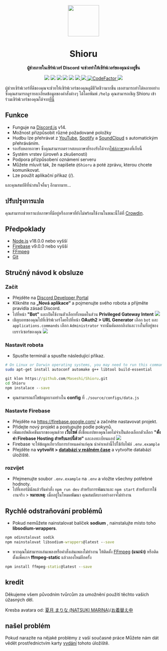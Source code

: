<div align="center">
  <img src="https://raw.githubusercontent.com/Maseshi/Shioru/main/assets/icons/favicon-circle.png" width="100" />
  <strong>
    <h1>Shioru</h2>
    <p>ผู้ช่วยภายในเซิร์ฟเวอร์ Discord จะช่วยทำให้เซิร์ฟเวอร์ของคุณน่าอยู่ขึ้น</p>
  </strong>
  <img src="https://img.shields.io/badge/discord.js-v14-7354F6?logo=discord&logoColor=white" />
  <img src="https://img.shields.io/github/stars/Maseshi/Shioru.svg?logo=github" />
  <img src="https://img.shields.io/github/v/release/Maseshi/Shioru" />
  <img src="https://img.shields.io/github/license/Maseshi/Shioru.svg?logo=github" />
  <img src="https://img.shields.io/github/last-commit/Maseshi/Shioru" />
  <a title="Postavení" target="_blank" href="https://shioru.statuspage.io/">
    <img src="https://img.shields.io/badge/dynamic/json?logo=google-cloud&logoColor=white&label=status&query=status.indicator&url=https%3A%2F%2Fq60yrzp0cbgg.statuspage.io%2Fapi%2Fv2%2Fstatus.json" />
  </a>
  <a title="Crowdin" target="_blank" href="https://crowdin.com/project/shioru">
    <img src="https://badges.crowdin.net/shioru/localized.svg" />
  </a>
  <a title="CodeFactor" target="_blank" href="https://www.codefactor.io/repository/github/maseshi/shioru">
    <img src="https://www.codefactor.io/repository/github/maseshi/shioru/badge" alt="CodeFactor" />
  </a>
  <a title="Top.gg" target="_blank" href="https://top.gg/bot/704706906505347183">
    <img src="https://top.gg/api/widget/upvotes/704706906505347183.svg" />
  </a>
</div>

ผู้ช่วยเซิร์ฟเวอร์ที่ดีของคุณจะช่วยให้เซิร์ฟเวอร์ของคุณดูมีชีวิตชีวามากขึ้น เธอสามารถทำได้หลายอย่างซึ่งคุณสามารถดูรายละเอียดข้อมูลของคำสั่งต่างๆ ได้โดยพิมพ์ `/help` คุณสามารถเชิญ Shioru เข้าร่วมเซิร์ฟเวอร์ของคุณได้จาก[ที่นี่](https://discord.com/api/oauth2/authorize?client_id=704706906505347183&permissions=8&scope=applications.commands%20bot&redirect_uri=https%3A%2F%2Fshiorus.web.app%2Fthanks-you)

<div align="center">
  <a href="https://github.com/Maseshi/Shioru/tree/main/documents">
    </img>
  </a>
</div>

## Funkce

- Funguje na [Discord.js](https://discord.js.org/) v14.
- Možnost přizpůsobit různé požadované položky
- Hudbu lze přehrávat z [YouTube](https://www.youtube.com/), [Spotify](https://www.spotify.com/) a [SoundCloud](https://soundcloud.com/) s automatickým přehráváním.
- รองรับหลายภาษา ซึ่งคุณสามารถตรวจสอบภาษาที่รองรับได้จาก[ไฟล์ภาษา](https://github.com/Maseshi/Shioru/blob/main/source/configs/languages.json)ของที่เก็บนี้
- Systém vrstev (úroveň a zkušenosti)
- Podpora přizpůsobení oznámení serveru
- Můžete mluvit tak, že napíšete `@Shioru` a poté zprávu, kterou chcete komunikovat.
- Lze použít aplikační příkaz (/).

และคุณสมบัติที่น่าสนใจอื่นๆ อีกมากมาย...

## ปรับปรุงการแปล

คุณสามารถช่วยเราแปลภาษาที่มีอยู่หรือภาษาที่ยังไม่พร้อมใช้งานในขณะนี้ได้ที่ [Crowdin](https://crowdin.com/project/shioru).

## Předpoklady

- [Node.js](https://nodejs.org/) v18.0.0 nebo vyšší
- [Firebase](https://firebase.google.com/) v9.0.0 nebo vyšší
- [FFmpeg](https://www.ffmpeg.org/download.html)
- [Git](https://git-scm.com/downloads)

## Stručný návod k obsluze

### Začít

- Přejděte na [Discord Developer Portal](https://discord.com/developers/applications)
- Klikněte na **„Nová aplikace“** a pojmenujte svého robota a přijměte pravidla zásad Discord.
- ไปที่หน้า **"Bot"** และเปิดใช้งานตัวเลือกทั้งหมดในส่วน **Privileged Gateway Intent** ![](https://raw.githubusercontent.com/Maseshi/Shioru/main/assets/images/discord-developer-portal-privileged-gateway-intents.png)
- เชิญบอทของคุณไปที่เซิร์ฟเวอร์โดยไปที่หน้า **OAuth2 > URL Generator** เลือก `bot` และ `applications.commands` เลือก `Administrator` จากนั้นคัดลอกลิงก์และวางในที่อยู่ของเบราว์เซอร์ของคุณ ![](https://raw.githubusercontent.com/Maseshi/Shioru/main/assets/images/discord-developer-portal-scopes.png)

### Nastavit robota

- Spusťte terminál a spusťte následující příkaz.

```sh
# On Linux or Darwin operating systems, you may need to run this command.
sudo apt-get install autoconf automake g++ libtool build-essential
```

```bat
git klon https://github.com/Maseshi/Shioru.git
cd Shioru
npm instalace --save
```

- คุณสามารถแก้ไขข้อมูลบางอย่างใน **config** ที่ `./source/configs/data.js`

### Nastavte Firebase

- Přejděte na https://firebase.google.com/ a začněte nastavovat projekt.
- Přidejte nový projekt a postupujte podle pokynů.
- เพิ่มแอปพลิเคชันแรกของคุณด้วย **เว็บไซต์** ตั้งชื่อแอปของคุณโดยไม่จำเป็นต้องเลือกตัวเลือก **"ตั้งค่า Firebase Hosting สำหรับแอปนี้ด้วย"** และลงทะเบียนแอป ![](https://raw.githubusercontent.com/Maseshi/Shioru/main/assets/images/firebase-setup-web-application.png)
- Firebase จะให้ข้อมูลเกี่ยวกับการกำหนดค่าแก่คุณ นำค่าเหล่านี้ไปใช้กับไฟล์ `.env.example`
- Přejděte na **vytvořit > [databázi v reálném čase](https://console.firebase.google.com/u/0/project/_/database/data)** a vytvořte databázi úložiště.

### rozvíjet

- Přejmenujte soubor `.env.example` na `.env` a vložte všechny potřebné hodnoty.
- ไปที่เทอร์มินัลแล้วรันคำสั่ง `npm run dev` สำหรับการพัฒนาและ `npm start` สำหรับการใช้งานจริง > **หมายเหตุ**: เมื่ออยู่ในโหมดพัฒนา คุณสมบัตบางอย่างอาจไม่ทำงาน

## Rychlé odstraňování problémů

- Pokud nemůžete nainstalovat balíček **sodium** , nainstalujte místo toho **libsodium-wrappers**.
```bat
npm odinstalovat sodík
npm nainstalovat libsodium-wrappers@latest --save
```
- หากคุณไม่สามารถเล่นเพลงหรือคำสั่งเล่นเพลงไม่ทำงาน ให้ติดตั้ง [FFmpeg](https://ffmpeg.org/download.html) **(แนะนำ)** หรือติดตั้งแพ็คเกจ **ffmpeg-static** แล้วลองใหม่อีกครั้ง
```bat
npm install ffmpeg-static@latest --save
```

## kredit

Děkujeme všem původním tvůrcům za umožnění použití těchto vašich úžasných děl.

Kresba avatara od: [夏月 まりな (NATSUKI MARINA)](https://www.pixiv.net/en/users/482462)/[お着替え中](https://www.pixiv.net/en/artworks/76075098)

## našel problém

Pokud narazíte na nějaké problémy z vaší současné práce Můžete nám dát vědět prostřednictvím karty [vydání](https://github.com/Maseshi/Shioru/issues) tohoto úložiště.
